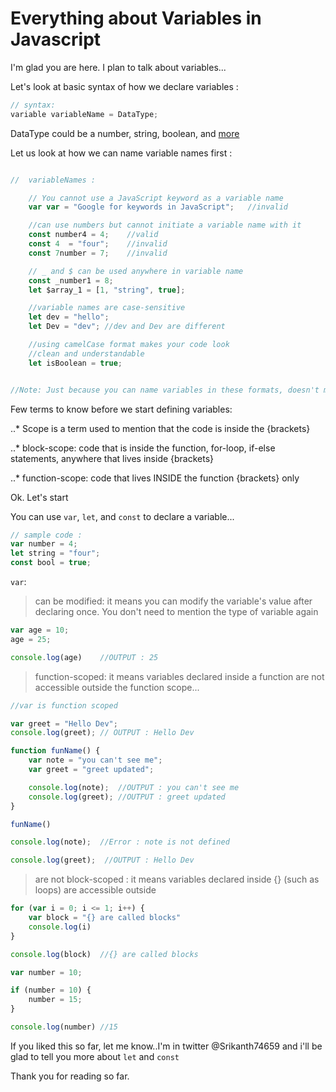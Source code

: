 
# Everything about Variables in Javascript 



I'm glad you are here. I plan to talk about variables...


Let's look at basic syntax of how we declare variables : 
```JavaScript
// syntax:
variable variableName = DataType;
```

DataType could be a number, string, boolean, and [more](https://developer.mozilla.org/en-US/docs/Web/JavaScript/Data_structures)


Let us look at how we can name variable names first :
```JavaScript

//  variableNames : 

    // You cannot use a JavaScript keyword as a variable name
    var var = "Google for keywords in JavaScript";   //invalid

    //can use numbers but cannot initiate a variable name with it
    const number4 = 4;    //valid
    const 4  = "four";    //invalid
    const 7number = 7;    //invalid

    // _ and $ can be used anywhere in variable name
    const _number1 = 8;  
    let $array_1 = [1, "string", true];    

    //variable names are case-sensitive
    let dev = "hello";
    let Dev = "dev"; //dev and Dev are different

    //using camelCase format makes your code look
    //clean and understandable 
    let isBoolean = true;  


//Note: Just because you can name variables in these formats, doesn't mean you should, google for "naming conventions" and follow something that you prefer...It helps in writing clean code and helps other devs(mostly yourself) to understand the code.
```

Few terms to know before we start defining variables:

  ..* Scope is a term used to mention that the code is inside the {brackets}

 ..* block-scope: code that is inside the function, for-loop, if-else statements, anywhere that lives inside {brackets}

  ..* function-scope: code that lives INSIDE the function {brackets} only


Ok. Let's start 

You can use `var`, `let`, and `const` to declare a variable...

```JavaScript
// sample code : 
var number = 4;
let string = "four";
const bool = true; 
```

`var`: 

>can be modified: it means you can modify the variable's value after declaring once. You don't need to mention the type of variable again

```Javascript
var age = 10;
age = 25;

console.log(age)    //OUTPUT : 25
```

> function-scoped: it means variables declared inside a function are not accessible outside the function scope...


```JavaScript
//var is function scoped

var greet = "Hello Dev";
console.log(greet); // OUTPUT : Hello Dev

function funName() {
    var note = "you can't see me";
    var greet = "greet updated";

    console.log(note);  //OUTPUT : you can't see me
    console.log(greet); //OUTPUT : greet updated
}

funName()

console.log(note);  //Error : note is not defined

console.log(greet);  //OUTPUT : Hello Dev
```

>are not block-scoped : it means variables declared inside {} (such as loops) are accessible outside 
```JavaScript
for (var i = 0; i <= 1; i++) {
    var block = "{} are called blocks"
    console.log(i)
}

console.log(block)  //{} are called blocks
```
```JavaScript
var number = 10;

if (number = 10) {
    number = 15;
}

console.log(number) //15
```

If you liked this so far, let me know..I'm in twitter @Srikanth74659 and i'll be glad to tell you more about `let` and `const`

Thank you for reading so far.
